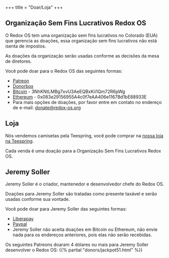 +++
title = "Doar/Loja"
+++

## Organização Sem Fins Lucrativos Redox OS

O Redox OS tem uma organização sem fins lucrativos no Colorado (EUA) que gerencia as doações, essa organização sem fins lucrativos não está isenta de impostos.

As doações da organização serão usadas conforme as decisões da mesa de diretores.

Você pode doar para o Redox OS das seguintes formas:

 - [Patreon](https://www.patreon.com/redox_os)
 - [Donorbox](https://donorbox.org/redox-os)
 - [Bitcoin](https://bitcoin.org/) - 3NhKNtLMBg7xvU3AeEQBxKii1Qm72R6pWg
 - [Ethereum](https://ethereum.org/en/) - 0x083e29156955A4c0f7eAA406e1167Bd1bE88933E
 - Para mais opções de doações, por favor entre em contato no endereço de e-mail:
   donate@redox-os.org

## Loja

Nós vendemos camisetas pela Teespring, você pode comprar na [nossa loja na Teespring](https://redox-os.creator-spring.com/).

Cada venda é uma doação para a Organização Sem Fins Lucrativos Redox OS.

## Jeremy Soller

Jeremy Soller é o criador, mantenedor e desenvolvedor chefe do Redox OS.

Doações para Jeremy Soller são tratadas como presente taxável e serão usadas conforme sua vontade.

Você pode doar para Jeremy Soller das seguintes formas:

- [Liberapay](https://liberapay.com/redox_os)
- [Paypal](https://www.paypal.me/redoxos)
- Jeremy Soller não aceita doações em Bitcoin ou Ethereum, não envie nada para os endereços anteriores, pois elas não serão recebidas.

Os seguintes Patreons doaram 4 dólares ou mais para Jeremy Soller desenvolver o Redox OS:
{{% partial "donors/jackpot51.html" %}}
